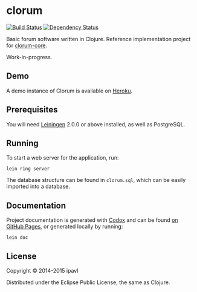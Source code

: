 # clorum
[![Build Status](https://travis-ci.org/ipavl/clorum.svg?branch=master)](https://travis-ci.org/ipavl/clorum)
[![Dependency Status](https://www.versioneye.com/user/projects/547a9c29b22f9096bb0000e6//badge.svg?style=flat)](https://www.versioneye.com/user/projects/547a9c29b22f9096bb0000e6/)

Basic forum software written in Clojure. Reference implementation project for [clorum-core](https://github.com/ipavl/clorum-core).

Work-in-progress.

## Demo

A demo instance of Clorum is available on [Heroku](https://clorum.herokuapp.com/).

## Prerequisites

You will need [Leiningen][] 2.0.0 or above installed, as well as PostgreSQL.

[leiningen]: https://github.com/technomancy/leiningen

## Running

To start a web server for the application, run:

    lein ring server

The database structure can be found in `clorum.sql`, which can be easily imported into a database.

## Documentation

Project documentation is generated with [Codox][] and can be found
[on GitHub Pages](https://ipavl.github.io/clorum/doc/), or generated locally by running:

    lein doc

[codox]: https://github.com/weavejester/codox

## License

Copyright © 2014-2015 ipavl

Distributed under the Eclipse Public License, the same as Clojure.
